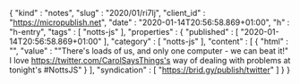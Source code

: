 {
  "kind" : "notes",
  "slug" : "2020/01/ri7lj",
  "client_id" : "https://micropublish.net",
  "date" : "2020-01-14T20:56:58.869+01:00",
  "h" : "h-entry",
  "tags" : [ "notts-js" ],
  "properties" : {
    "published" : [ "2020-01-14T20:56:58.869+01:00" ],
    "category" : [ "notts-js" ],
    "content" : [ {
      "html" : "",
      "value" : "\"There's loads of us, and only one computer - we can beat it!\" I love https://twitter.com/CarolSaysThings's way of dealing with problems at tonight's #NottsJS"
    } ],
    "syndication" : [ "https://brid.gy/publish/twitter" ]
  }
}
